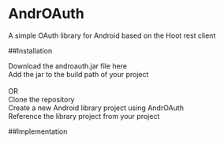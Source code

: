 AndrOAuth
=========

A simple OAuth library for Android based on the Hoot rest client

##Installation

Download the androauth.jar file here<br>
Add the jar to the build path of your project <br>
<br>OR<br>
Clone the repository<br>
Create a new Android library project using AndrOAuth<br>
Reference the library project from your project<br>

##Implementation
